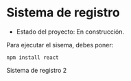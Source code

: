 <h1>Sistema de registro</h1>

- Estado del proyecto: En construcción.

Para ejecutar el sisema, debes poner:

```npm install react```

Sistema de registro 2
